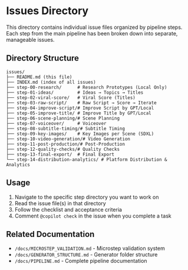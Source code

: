 # Issues Directory

This directory contains individual issue files organized by pipeline steps. Each step from the main pipeline has been broken down into separate, manageable issues.

## Directory Structure

```
issues/
├── README.md (this file)
├── INDEX.md (index of all issues)
├── step-00-research/      # Research Prototypes (Local Only)
├── step-01-ideas/         # Ideas → Topics → Titles
├── step-02-viral-score/   # Viral Score (Titles)
├── step-03-raw-script/    # Raw Script → Score → Iterate
├── step-04-improve-script/# Improve Script by GPT/Local
├── step-05-improve-title/ # Improve Title by GPT/Local
├── step-06-scene-planning/# Scene Planning
├── step-07-voiceover/     # Voiceover
├── step-08-subtitle-timing/# Subtitle Timing
├── step-09-key-images/    # Key Images per Scene (SDXL)
├── step-10-video-generation/# Video Generation
├── step-11-post-production/# Post-Production
├── step-12-quality-checks/# Quality Checks
├── step-13-final-export/  # Final Export
└── step-14-distribution-analytics/ # Platform Distribution & Analytics
```

## Usage

1. Navigate to the specific step directory you want to work on
2. Read the issue file(s) in that directory
3. Follow the checklist and acceptance criteria
4. Comment `@copilot check` in the issue when you complete a task

## Related Documentation

- `/docs/MICROSTEP_VALIDATION.md` - Microstep validation system
- `/docs/GENERATOR_STRUCTURE.md` - Generator folder structure
- `/docs/PIPELINE.md` - Complete pipeline documentation
